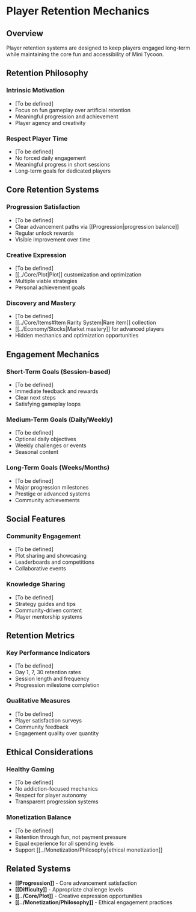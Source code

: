 # Player Retention Mechanics

## Overview

Player retention systems are designed to keep players engaged long-term while maintaining the core fun and accessibility of Mini Tycoon.

## Retention Philosophy

### Intrinsic Motivation
- [To be defined]
- Focus on fun gameplay over artificial retention
- Meaningful progression and achievement
- Player agency and creativity

### Respect Player Time
- [To be defined]
- No forced daily engagement
- Meaningful progress in short sessions
- Long-term goals for dedicated players

## Core Retention Systems

### Progression Satisfaction
- [To be defined]
- Clear advancement paths via [[Progression|progression balance]]
- Regular unlock rewards
- Visible improvement over time

### Creative Expression
- [To be defined]
- [[../Core/Plot|Plot]] customization and optimization
- Multiple viable strategies
- Personal achievement goals

### Discovery and Mastery
- [To be defined]
- [[../Core/Items#Item Rarity System|Rare item]] collection
- [[../Economy/Stocks|Market mastery]] for advanced players
- Hidden mechanics and optimization opportunities

## Engagement Mechanics

### Short-Term Goals (Session-based)
- [To be defined]
- Immediate feedback and rewards
- Clear next steps
- Satisfying gameplay loops

### Medium-Term Goals (Daily/Weekly)
- [To be defined]
- Optional daily objectives
- Weekly challenges or events
- Seasonal content

### Long-Term Goals (Weeks/Months)
- [To be defined]
- Major progression milestones
- Prestige or advanced systems
- Community achievements

## Social Features

### Community Engagement
- [To be defined]
- Plot sharing and showcasing
- Leaderboards and competitions
- Collaborative events

### Knowledge Sharing
- [To be defined]
- Strategy guides and tips
- Community-driven content
- Player mentorship systems

## Retention Metrics

### Key Performance Indicators
- [To be defined]
- Day 1, 7, 30 retention rates
- Session length and frequency
- Progression milestone completion

### Qualitative Measures
- [To be defined]
- Player satisfaction surveys
- Community feedback
- Engagement quality over quantity

## Ethical Considerations

### Healthy Gaming
- [To be defined]
- No addiction-focused mechanics
- Respect for player autonomy
- Transparent progression systems

### Monetization Balance
- [To be defined]
- Retention through fun, not payment pressure
- Equal experience for all spending levels
- Support [[../Monetization/Philosophy|ethical monetization]]

## Related Systems

- **[[Progression]]** - Core advancement satisfaction
- **[[Difficulty]]** - Appropriate challenge levels
- **[[../Core/Plot]]** - Creative expression opportunities
- **[[../Monetization/Philosophy]]** - Ethical engagement practices